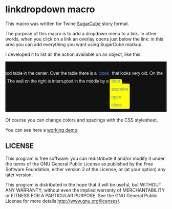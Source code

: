 # linkdropdown macro

This macro was written for Twine [SugarCube](http://www.motoslave.net/sugarcube/2/) story format.

The purpose of this macro is to add a dropdown menu to a link. In other words, when you click on a link an overlay opens just below the link: in this area you can add everything you want using SugarCube markup.

I developed it to list all the action available on an object, like this:

![screenshot](screenshot.png)

Of course you can change colors and spacings with the CSS stylesheet.

You can see here a [working demo](demo.html).


## LICENSE

This program is free software: you can redistribute it and/or modify
it under the terms of the GNU General Public License as published by
the Free Software Foundation, either version 3 of the License, or
(at your option) any later version.

This program is distributed in the hope that it will be useful,
but WITHOUT ANY WARRANTY; without even the implied warranty of
MERCHANTABILITY or FITNESS FOR A PARTICULAR PURPOSE.  See the
GNU General Public License for more details http://www.gnu.org/licenses/.
